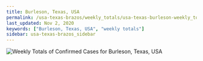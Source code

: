 ```yaml
---
title: Burleson, Texas, USA
permalink: /usa-texas-brazos/weekly_totals/usa-texas-burleson-weekly_totals.html
last_updated: Nov 2, 2020
keywords: ["Burleson, Texas, USA", "weekly totals"]
sidebar: usa-texas-brazos_sidebar
---
```


![Weekly Totals of Confirmed Cases for Burleson, Texas, USA](/covid_tracker/images/graphs/usa-texas-burleson-weekly_totals_graph.png)
